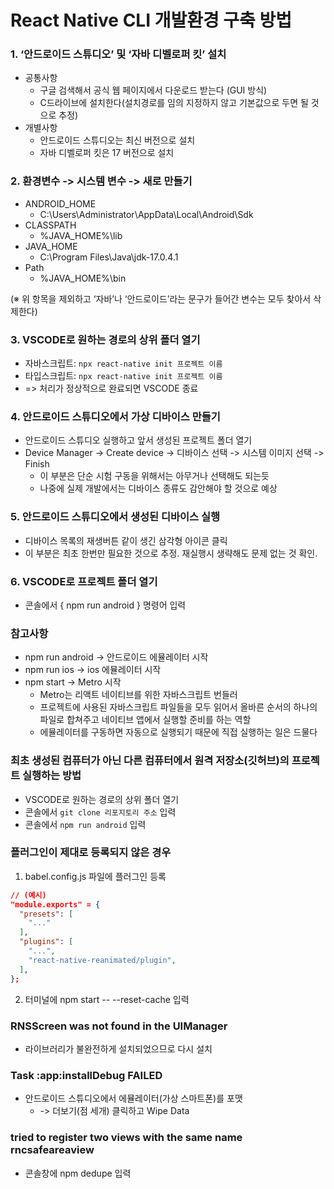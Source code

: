# React Native CLI 개발환경 구축 방법


### 1. ‘안드로이드 스튜디오’ 및 ‘자바 디벨로퍼 킷’ 설치



- 공통사항
    - 구글 검색해서 공식 웹 페이지에서 다운로드 받는다 (GUI 방식)
    - C드라이브에 설치한다(설치경로를 임의 지정하지 않고 기본값으로 두면 될 것으로 추정)
- 개별사항
    - 안드로이드 스튜디오는 최신 버전으로 설치
    - 자바 디벨로퍼 킷은 17 버전으로 설치


### 2. 환경변수 -> 시스템 변수 -> 새로 만들기



- ANDROID_HOME
    - C:\Users\Administrator\AppData\Local\Android\Sdk
- CLASSPATH
    - %JAVA_HOME%\lib
- JAVA_HOME
    - C:\Program Files\Java\jdk-17.0.4.1
- Path
    - %JAVA_HOME%\bin

(※ 위 항목을 제외하고 ‘자바’나 ‘안드로이드’라는 문구가 들어간 변수는 모두 찾아서 삭제한다)


### 3. VSCODE로 원하는 경로의 상위 폴더 열기
- 자바스크립트: `npx react-native init 프로젝트 이름`
- 타입스크립트: `npx react-native init 프로젝트 이름`
- => 처리가 정상적으로 완료되면 VSCODE 종료

### 4. 안드로이드 스튜디오에서 가상 디바이스 만들기



- 안드로이드 스튜디오 실행하고 앞서 생성된 프로젝트 폴더 열기
- Device Manager -> Create device -> 디바이스 선택 -> 시스템 이미지 선택 -> Finish
    - 이 부분은 단순 시험 구동을 위해서는 아무거나 선택해도 되는듯
    - 나중에 실제 개발에서는 디바이스 종류도 감안해야 할 것으로 예상


### 5. 안드로이드 스튜디오에서 생성된 디바이스 실행



- 디바이스 목록의 재생버튼 같이 생긴 삼각형 아이콘 클릭
- 이 부분은 최초 한번만 필요한 것으로 추정. 재실행시 생략해도 문제 없는 것 확인. 


### 6. VSCODE로 프로젝트 폴더 열기
- 콘솔에서 { npm run android } 명령어 입력


### 참고사항
- npm run android -> 안드로이드 에뮬레이터 시작
- npm run ios -> ios 에뮬레이터 시작
- npm start -> Metro 시작
    - Metro는 리액트 네이티브를 위한 자바스크립트 번들러
    - 프로젝트에 사용된 자바스크립트 파일들을 모두 읽어서 올바른 순서의 하나의 파일로 합쳐주고 네이티브 앱에서 실행할 준비를 하는 역할
    - 에뮬레이터를 구동하면 자동으로 실행되기 때문에 직접 실행하는 일은 드물다

### 최초 생성된 컴퓨터가 아닌 다른 컴퓨터에서 원격 저장소(깃허브)의 프로젝트 실행하는 방법
- VSCODE로 원하는 경로의 상위 폴더 열기
- 콘솔에서 `git clone 리포지토리 주소` 입력
- 콘솔에서 `npm run android` 입력

### 플러그인이 제대로 등록되지 않은 경우
1. babel.config.js 파일에 플러그인 등록
```json
// (예시)
"module.exports" = {
  "presets": [
    "..."
  ],
  "plugins": [
    "...",
    "react-native-reanimated/plugin",
  ],
};
```
2. 터미널에 npm start -- --reset-cache 입력

### RNSScreen was not found in the UIManager
- 라이브러리가 불완전하게 설치되었으므로 다시 설치
 
### Task :app:installDebug FAILED
- 안드로이드 스튜디오에서 에뮬레이터(가상 스마트폰)를 포맷
    - -> 더보기(점 세개) 클릭하고 Wipe Data

### tried to register two views with the same name rncsafeareaview
- 콘솔창에 npm dedupe 입력
